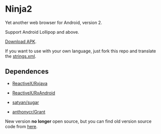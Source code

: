 Ninja2
===

Yet another web browser for Android, version 2.

Support Android Lollipop and above.

[Download APK]( "").

If you want to use with your own language, just fork this repo and translate the [strings.xml]().

## Dependences

 - [ReactiveX/Rxjava](https://github.com/ReactiveX/RxJava "ReactiveX/RxJava")

 - [ReactiveX/RxAndroid](https://github.com/ReactiveX/RxAndroid "ReactiveX/RxAndroid")

 - [satyan/sugar](https://github.com/satyan/sugar "satyan/sugar")

 - [anthonycr/Grant](https://github.com/anthonycr/Grant "anthonycr/Grant")

New version **no longer** open source, but you can find old version source code from [here](https://github.com/mthli/Ninja "mthli/Ninja").